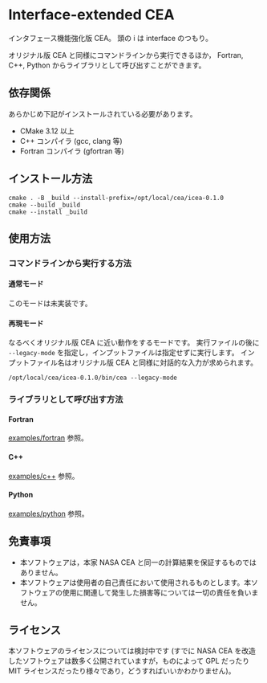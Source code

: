 
# Interface-extended CEA

インタフェース機能強化版 CEA。
頭の i は interface のつもり。

オリジナル版 CEA と同様にコマンドラインから実行できるほか，
Fortran, C++, Python からライブラリとして呼び出すことができます。

## 依存関係

あらかじめ下記がインストールされている必要があります。
* CMake 3.12 以上
* C++ コンパイラ (gcc, clang 等)
* Fortran コンパイラ (gfortran 等)

## インストール方法

```
cmake . -B _build --install-prefix=/opt/local/cea/icea-0.1.0
cmake --build _build
cmake --install _build
```

## 使用方法

### コマンドラインから実行する方法

#### 通常モード

このモードは未実装です。

#### 再現モード

なるべくオリジナル版 CEA に近い動作をするモードです。
実行ファイルの後に `--legacy-mode` を指定し，インプットファイルは指定せずに実行します。
インプットファイル名はオリジナル版 CEA と同様に対話的な入力が求められます。

```
/opt/local/cea/icea-0.1.0/bin/cea --legacy-mode
```

### ライブラリとして呼び出す方法

#### Fortran

[examples/fortran](examples/fortran) 参照。

#### C++

[examples/c++](examples/c++) 参照。

#### Python

[examples/python](examples/python) 参照。


## 免責事項

* 本ソフトウェアは，本家 NASA CEA と同一の計算結果を保証するものではありません。
* 本ソフトウェアは使用者の自己責任において使用されるものとします。本ソフトウェアの使用に関連して発生した損害等については一切の責任を負いません。


## ライセンス

本ソフトウェアのライセンスについては検討中です (すでに NASA CEA を改造したソフトウェアは数多く公開されていますが，ものによって GPL だったり MIT ライセンスだったり様々であり，どうすればいいかわかりません)。
